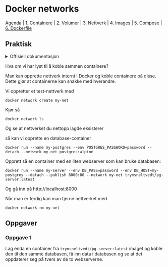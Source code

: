 # Docker networks

[Agenda](/README.md) | [1. Containere](/containers/README.m) | [2. Volumer](/volumes/README.md) | 3. Nettverk | [4. Images](/images/README.md) | [5. Compose](/compose/README.md) | [6. Dockerfile](/dockerfiles/README.md)

## Praktisk

<details>
  <summary>Offisiell dokumentasjon</summary>

  - [docker run](https://docs.docker.com/engine/reference/run/)
  - [docker network](https://docs.docker.com/engine/reference/commandline/network/)
</details>

Hva om vi har lyst til å koble sammen containere?

Man kan opprette nettverk internt i Docker og koble containere på disse. Dette gjør at containerne kan snakke med hverandre.

Vi oppretter et test-nettverk med
```
docker network create my-net
```

Kjør så 
```
docker network ls
```
Og se at nettverket du nettopp lagde eksisterer

så kan vi opprette en database-container
```
docker run --name my-postgres --env POSTGRES_PASSWORD=password --detach --network my-net postgres:alpine
```

Opprett så en container med en liten webserver som kan bruke databasen:
```
docker run --name my-server --env DB_PASS=password --env DB_HOST=my-postgres --detach --publish 8000:80 --network my-net trymsneltvedt/pg-server:latest
```

Og gå inn på http://localhost:8000


Når man er ferdig kan man fjerne nettverket med
```
docker network rm my-net
```

## Oppgaver

### Oppgave 1

Lag enda en container fra `trymsneltvedt/pg-server:latest` imaget og koble den til den samme databasen, få inn data i databasen og se at det oppdaterer seg på tvers av de to webserverne.


